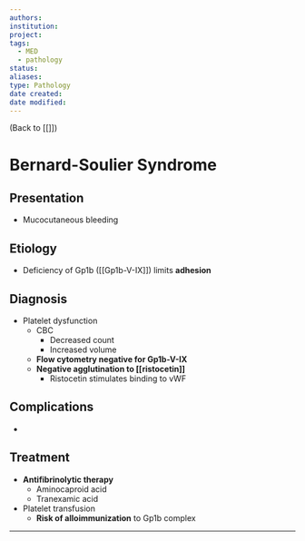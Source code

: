 ```yaml
---
authors: 
institution: 
project: 
tags:
  - MED
  - pathology
status: 
aliases: 
type: Pathology
date created: 
date modified:
---
```


(Back to [[]])

# Bernard-Soulier Syndrome

## Presentation
- Mucocutaneous bleeding
## Etiology
- Deficiency of Gp1b ([[Gp1b-V-IX]]) limits **adhesion**
## Diagnosis
- Platelet dysfunction
	- CBC
		- Decreased count
		- Increased volume
	- **Flow cytometry negative for Gp1b-V-IX**
	- **Negative agglutination to [[ristocetin]]**
		- Ristocetin stimulates binding to vWF
## Complications
- 
## Treatment
- **Antifibrinolytic therapy**
	- Aminocaproid acid
	- Tranexamic acid
- Platelet transfusion
	- **Risk of alloimmunization** to Gp1b complex

---
